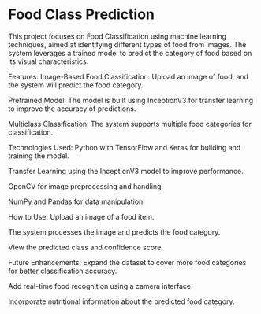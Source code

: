 # Food Class Prediction
This project focuses on Food Classification using machine learning techniques, aimed at identifying different types of food from images. The system leverages a trained model to predict the category of food based on its visual characteristics.

Features:
Image-Based Food Classification: Upload an image of food, and the system will predict the food category.

Pretrained Model: The model is built using InceptionV3 for transfer learning to improve the accuracy of predictions.

Multiclass Classification: The system supports multiple food categories for classification.

Technologies Used:
Python with TensorFlow and Keras for building and training the model.

Transfer Learning using the InceptionV3 model to improve performance.

OpenCV for image preprocessing and handling.

NumPy and Pandas for data manipulation.

How to Use:
Upload an image of a food item.

The system processes the image and predicts the food category.

View the predicted class and confidence score.

Future Enhancements:
Expand the dataset to cover more food categories for better classification accuracy.

Add real-time food recognition using a camera interface.

Incorporate nutritional information about the predicted food category.
